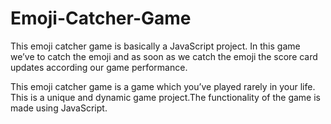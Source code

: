 # Emoji-Catcher-Game

This emoji catcher game is basically a JavaScript project. In this game we’ve to catch the emoji and as soon as we catch the emoji the score card updates according our game performance.

This emoji catcher game is a game which you’ve played rarely in your life. This is a unique and dynamic game project.The functionality of the game is made using JavaScript.
